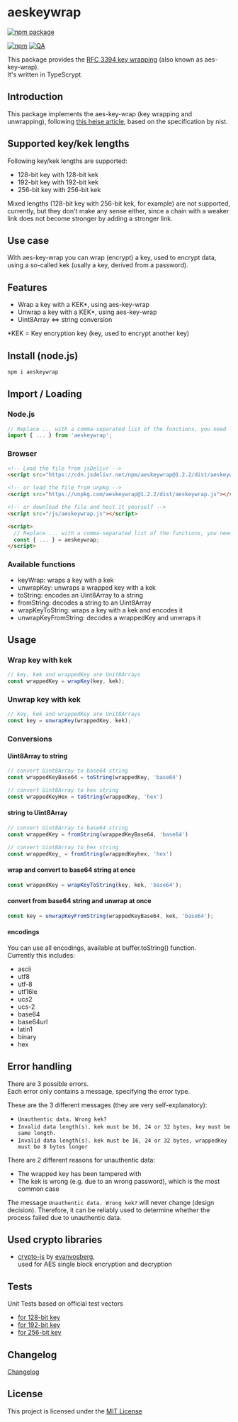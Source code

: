 # aeskeywrap

[![npm package](https://nodei.co/npm/aeskeywrap.png?downloads=true&downloadRank=true&stars=true)](https://nodei.co/npm/aeskeywrap/)

[![npm](https://img.shields.io/npm/v/aeskeywrap)](https://www.npmjs.com/package/aeskeywrap) [![QA](https://github.com/mark-herrmann/aeskeywrap/actions/workflows/qa.yml/badge.svg?branch=main)](https://github.com/mark-herrmann/aeskeywrap/actions/workflows/qa.yml)

This package provides the [RFC 3394 key wrapping](https://www.rfc-editor.org/rfc/rfc3394) (also known as aes-key-wrap). \
It's written in TypeScrypt.

## Introduction

This package implements the aes-key-wrap (key wrapping and unwrapping), following [this heise article](https://www.heise.de/netze/rfc/rfcs/rfc3394.shtml),
based on the specification by nist.

## Supported key/kek lengths

Following key/kek lengths are supported:

* 128-bit key with 128-bit kek
* 192-bit key with 192-bit kek
* 256-bit key with 256-bit kek

Mixed lengths (128-bit key with 256-bit kek, for example) are not supported, currently, but they don't make any sense either, since a chain with a weaker link does not become stronger by adding a stronger link.

## Use case

With aes-key-wrap you can wrap (encrypt) a key, used to encrypt data, using a so-called kek (usally a key, derived from a password).

## Features

* Wrap a key with a KEK*, using aes-key-wrap
* Unwrap a key with a KEK*, using aes-key-wrap
* Uint8Array <=> string conversion

*KEK = Key encryption key (key, used to encrypt another key)

## Install (node.js)
```bash
npm i aeskeywrap
```

## Import / Loading

### Node.js

```js
// Replace ... with a comma-separated list of the functions, you need
import { ... } from 'aeskeywrap';
```

### Browser

```html
<!-- Load the file from jsDelivr -->
<script src="https://cdn.jsdelivr.net/npm/aeskeywrap@1.2.2/dist/aeskeywrap.js"></script>

<!-- or load the file from unpkg -->
<script src="https://unpkg.com/aeskeywrap@1.2.2/dist/aeskeywrap.js"></script>

<!-- or download the file and host it yourself -->
<script src="/js/aeskeywrap.js"></script>

<script>
  // Replace ... with a comma-separated list of the functions, you need
  const { ... } = aeskeywrap;
</script>
```

### Available functions
* keyWrap: wraps a key with a kek
* unwrapKey: unwraps a wrapped key with a kek
* toString: encodes an Uint8Array to a string
* fromString: decodes a string to an Uint8Array
* wrapKeyToString: wraps a key with a kek and encodes it
* unwrapKeyFromString: decodes a wrappedKey and unwraps it

## Usage

### Wrap key with kek

```js
// key, kek and wrappedKey are Unit8Arrays
const wrappedKey = wrapKey(key, kek);
```

### Unwrap key with kek

```js
// key, kek and wrappedKey are Unit8Arrays
const key = unwrapKey(wrappedKey, kek);
```

### Conversions

#### Uint8Array to string

```js
// convert Uint8Array to base64 string
const wrappedKeyBase64 = toString(wrappedKey, 'base64')

// convert Uint8Array to hex string
const wrappedKeyHex = toString(wrappedKey, 'hex')
```

#### string to Uint8Array

```js
// convert Uint8Array to base64 string
const wrappedKey = fromString(wrappedKeyBase64, 'base64')

// convert Uint8Array to hex string
const wrappedKey_ = fromString(wrappedKeyhex, 'hex')
```

#### wrap and convert to base64 string at once

```js
const wrappedKey = wrapKeyToString(key, kek, 'base64');
```

#### convert from base64 string and unwrap at once

```js
const key = unwrapKeyFromString(wrappedKeyBase64, kek, 'base64');
```

#### encodings

You can use all encodings, available at buffer.toString() function. \
Currently this includes:
* ascii
* utf8
* utf-8
* utf16le
* ucs2
* ucs-2
* base64
* base64url
* latin1
* binary
* hex

## Error handling

There are 3 possible errors. \
Each error only contains a message, specifying the error type.

These are the 3 different messages (they are very self-explanatory):

* `Unauthentic data. Wrong kek?`
* `Invalid data length(s). kek must be 16, 24 or 32 bytes, key must be same length.`
* `Invalid data length(s). kek must be 16, 24 or 32 bytes, wrappedKey must be 8 bytes longer`

There are 2 different reasons for unauthentic data:
* The wrapped key has been tampered with
* The kek is wrong (e.g. due to an wrong password), which is the most common case

The message `Unauthentic data. Wrong kek?` will never change (design decision). Therefore, it can be reliably used to determine whether the process failed due to unauthentic data.

## Used crypto libraries

* [crypto-js](https://www.npmjs.com/package/crypto-js) by [evanvosberg](https://www.npmjs.com/~evanvosberg), \
  used for AES single block encryption and decryption

## Tests

Unit Tests based on official test vectors
* [for 128-bit key](https://datatracker.ietf.org/doc/html/rfc3394#section-4.1)
* [for 192-bit key](https://datatracker.ietf.org/doc/html/rfc3394#section-4.4)
* [for 256-bit key](https://datatracker.ietf.org/doc/html/rfc3394#section-4.6)

## Changelog

[Changelog](https://github.com/mark-herrmann/aeskeywrap/blob/main/CHANGELOG.md)

## License

This project is licensed under the [MIT License](LICENSE.txt)
